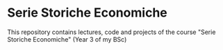 # Serie Storiche Economiche

This repository contains lectures, code and projects of the course "Serie Storiche Economiche" (Year 3 of my BSc)
